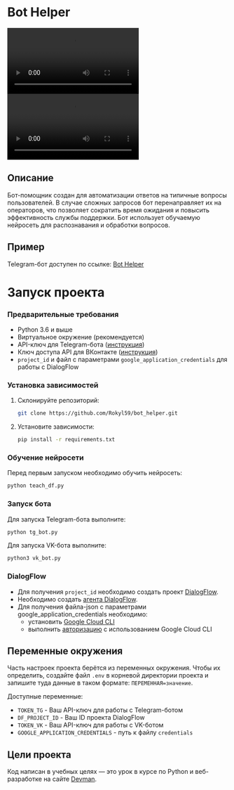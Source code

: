 # Bot Helper

![](https://github.com/Rokyl59/bot_helper/blob/main/assets/gi1.mp4)
![](https://github.com/Rokyl59/bot_helper/blob/main/assets/gi2.mp4)



## Описание
Бот-помощник создан для автоматизации ответов на типичные вопросы пользователей. В случае сложных запросов бот перенаправляет их на операторов, что позволяет сократить время ожидания и повысить эффективность службы поддержки. Бот использует обучаемую нейросеть для распознавания и обработки вопросов.


## Пример
Telegram-бот доступен по ссылке: [Bot Helper](https://t.me/devman_rokyl_bot)

# Запуск проекта

### Предварительные требования
- Python 3.6 и выше
- Виртуальное окружение (рекомендуется)
- API-ключ для Telegram-бота ([инструкция](https://way23.ru/регистрация-бота-в-telegram.html))
- Ключ доступа API для ВКонтакте ([инструкция](https://vk.com/dev/access_token))
- `project_id` и файл с параметрами `google_application_credentials` для работы с DialogFlow

### Установка зависимостей

1. Склонируйте репозиторий:

    ```bash
    git clone https://github.com/Rokyl59/bot_helper.git
    ```

2. Установите зависимости:

    ```bash
    pip install -r requirements.txt
    ```

### Обучение нейросети


Перед первым запуском необходимо обучить нейросеть:

```bash
python teach_df.py
```

### Запуск бота
Для запуска Telegram-бота выполните:

```bash
python tg_bot.py
```

Для запуска VK-бота выполните:

```bash
python3 vk_bot.py
```

### DialogFlow

- Для получения `project_id` необходимо создать проект [DialogFlow](https://cloud.google.com/dialogflow/es/docs/quick/setup).
- Необходимо создать [агента DialogFlow](https://cloud.google.com/dialogflow/es/docs/quick/build-agent).
- Для получения файла-json с параметрами google_application_credentials необходимо:
  - установить [Google Cloud CLI](https://cloud.google.com/sdk/docs/install)
  - выполнить [авторизацию](https://cloud.google.com/docs/authentication/provide-credentials-adc) c использованием Google Cloud CLI


## Переменные окружения

Часть настроек проекта берётся из переменных окружения. Чтобы их определить, 
создайте файл `.env` в корневой директории проекта и запишите туда данные в таком 
формате: `ПЕРЕМЕННАЯ=значение`.

Доступные переменные:

- `TOKEN_TG` - Ваш API-ключ для работы с Telegram-ботом
- `DF_PROJECT_ID` - Ваш ID проекта DialogFlow
- `TOKEN_VK` - Ваш API-ключ для работы с VK-ботом
- `GOOGLE_APPLICATION_CREDENTIALS` - путь к файлу `credentials`


## Цели проекта

Код написан в учебных целях — это урок в курсе по Python и веб-разработке на сайте [Devman](https://dvmn.org).
